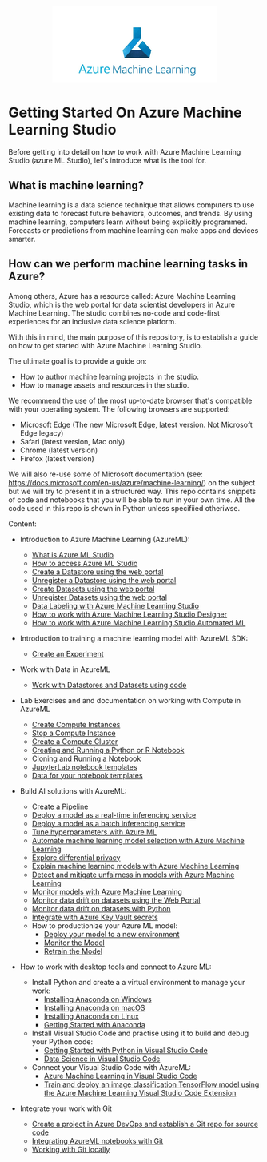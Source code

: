 <p align="center">
  <img src="Images/azure%20ML%20logo.png">
</p>

# Getting Started On Azure Machine Learning Studio

Before getting into detail on how to work with Azure Machine Learning Studio (azure ML Studio), let's introduce what is the tool for. 

## What is machine learning?
Machine learning is a data science technique that allows computers to use existing data to forecast future behaviors, outcomes, and trends. By using machine learning, computers learn without being explicitly programmed. Forecasts or predictions from machine learning can make apps and devices smarter. 

## How can we perform machine learning tasks in Azure?
Among others, Azure has a resource called: Azure Machine Learning Studio, which is the web portal for data scientist developers in Azure Machine Learning. The studio combines no-code and code-first experiences for an inclusive data science platform.

With this in mind, the main purpose of this repository, is to establish a guide on how to get started with Azure Machine Learning Studio.

The ultimate goal is to provide a guide on:

* How to author machine learning projects in the studio.
* How to manage assets and resources in the studio.

We recommend the use of the most up-to-date browser that's compatible with your operating system. The following browsers are supported:

* Microsoft Edge (The new Microsoft Edge, latest version. Not Microsoft Edge legacy)
* Safari (latest version, Mac only)
* Chrome (latest version)
* Firefox (latest version)

We will also re-use some of Microsoft documentation (see: https://docs.microsoft.com/en-us/azure/machine-learning/) on the subject but we will try to present it in a structured way. This repo contains snippets of code and notebooks that you will be able to run in your own time. All the code used in this repo is shown in Python unless specifiied otheriwse. 


Content: 

* Introduction to Azure Machine Learning (AzureML):

  * [What is Azure ML Studio](Documents/what-is-azure-ml-studio.md)
  * [How to access Azure ML Studio](Documents/Azure-ML-Studio.md)
  * [Create a Datastore using the web portal](Documents/Work-With-Data-in-Azure-ML.md)
  * [Unregister a Datastore using the web portal](Documents/Unregister-a-datastore.md)
  * [Create Datasets using the web portal](Documents/Work-With-Data-in-Azure-ML-Datasets.md)
  * [Unregister Datasets using the web portal](Documents/Unregister-a-dataset.md)
  * [Data Labeling with Azure Machine Learning Studio](Documents/Data-Labeling-with-Azure-Machine-Learning-Studio.md)
  * [How to work with Azure Machine Learning Studio Designer](Documents/studio-designer.md)
  * [How to work with Azure Machine Learning Studio Automated ML](Documents/Automated-ML.md)
  
* Introduction to training a machine learning model with AzureML SDK:
  * [Create an Experiment](Documents/Azure-ML-Experiments.md)
  

* Work with Data in AzureML
  * [Work with Datastores and Datasets using code](Documents/Work-with-Data-in-Azure-ML-code.md)

* Lab Exercises and and documentation on working with Compute in AzureML
  * [Create Compute Instances](Documents/Create-Compute-Instance.md)
  * [Stop a Compute Instance](Documents/Stop-Compute-Instance.md)
  * [Create a Compute Cluster](Documents/Create-Compute-Cluster.md)
  * [Creating and Running a Python or R Notebook](Documents/Creating-and-Running-a-Python-Notebook.md)
  * [Cloning and Running a Notebook](Documents/Clone-and-Run-a-Notebook.md)
  * [JupyterLab notebook templates](labs)
  * [Data for your notebook templates](labs/data)
  
 * Build AI solutions with AzureML:
   * [Create a Pipeline](Documents/Orchestrate-ML-With-Pipelines.md)
   * [Deploy a model as a real-time inferencing service](Documents/Deploy-Real-Time-Service.md)
   * [Deploy a model as a batch inferencing service](Documents/Deploy-Batch-Inference-Pipeline.md)
   * [Tune hyperparameters with Azure ML](Documents/Tune_hyperparameters_with_Azure_ML.md)
   * [Automate machine learning model selection with Azure Machine Learning](Documents/Automate-ML-model-selection.md)
   * [Explore differential privacy](Documents/Explore-differential-privacy.md)
   * [Explain machine learning models with Azure Machine Learning](Documents/Explain-machine-learning-models-with-AzureML.md)
   * [Detect and mitigate unfairness in models with Azure Machine Learning](Documents/Detect-mitigate-unfairness-in-models.md)
   * [Monitor models with Azure Machine Learning](Documents/Monitor_Models_AzureML.md)
   * [Monitor data drift on datasets using the Web Portal](Documents/Dataset-Monitors.md)
   * [Monitor data drift on datasets with Python](Documents/Monitor-Data-Drift.md)
   * [Integrate with Azure Key Vault secrets](Documents/Integrate-with-Azure-Key-Vault-secrets.MD)
   * How to productionize your Azure ML model:
     * [Deploy your model to a new environment](Documents/How-to-productionize-your-Azure-ML-model.md)
     * [Monitor the Model](Documents/monitor-model-productionize.md)
     * [Retrain the Model](Documents/retrain-model-productionize.md)
    
* How to work with desktop tools and connect to Azure ML:
  * Install Python and create a a virtual environment to manage your work:
    * [Installing Anaconda on Windows](Documents/Anaconda_Windows.md)
    * [Installing Anaconda on macOS](Documents/Anaconda_macos.md)
    * [Installing Anaconda on Linux](Documents/Anaconda_linux.md)
    * [Getting Started with Anaconda](Documents/Starting_with_conda.md)
  * Install Visual Studio Code and practise using it to build and debug your Python code:
    * [Getting Started with Python in Visual Studio Code](Documents/Installing_VS_Code.md)
    * [Data Science in Visual Studio Code](Documents/DS_Visual_Studio_Code.md)
  * Connect your Visual Studio Code with AzureML:
    * [Azure Machine Learning in Visual Studio Code](Documents/VS_Code_Azure_ML_Git.md)
    * [Train and deploy an image classification TensorFlow model using the Azure Machine Learning Visual Studio Code Extension](Documents/Train_Deploy_Model_AzureML_VSCode_Extension_GitHub.md)

* Integrate your work with Git
  * [Create a project in Azure DevOps and establish a Git repo for source code](Documents/Create_project_Azure_DevOps.md)
  * [Integrating AzureML notebooks with Git](Documents/Integrating_AzureML_notebooks_with%20Git.md)
  * [Working with Git locally](Documents/Working_with_Git_locally.md)
